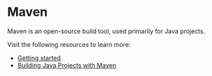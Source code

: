 # Maven

Maven is an open-source build tool, used primarily for Java projects.

Visit the following resources to learn more:

- [Getting started](https://maven.apache.org/guides/getting-started/)
- [Building Java Projects with Maven](https://spring.io/guides/gs/maven/)
